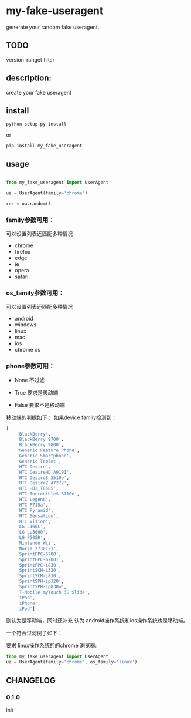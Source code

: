 # my-fake-useragent
generate your random fake useragent.


## TODO
version_ranget filter


## description:
create your fake useragent

## install

    python setup.py install

or

    pip install my_fake_useragent


## usage

```python

from my_fake_useragent import UserAgent

ua = UserAgent(family='chrome')

res = ua.random()

```

### family参数可用：
可以设置列表还匹配多种情况

- chrome
- firefox
- edge
- ie
- opera
- safari

### os_family参数可用：
可以设置列表还匹配多种情况
- android
- windows
- linux
- mac
- ios
- chrome os

### phone参数可用：
- None 不过滤
- True 要求是移动端

- False 要求不是移动端

移动端的判据如下：
如果device family检测到：

```python
[
    'BlackBerry',
    'BlackBerry 9700',
    'BlackBerry 9800',
    'Generic Feature Phone',
    'Generic Smartphone',
    'Generic Tablet',
    'HTC Desire',
    'HTC DesireHD A9191',
    'HTC DesireS S510e',
    'HTC DesireZ A7272',
    'HTC HD2_T8585',
    'HTC IncredibleS S710e',
    'HTC Legend',
    'HTC P715a',
    'HTC Pyramid',
    'HTC Sensation',
    'HTC Vision',
    'LG-L160L',
    'LG-LU3000',
    'LG-P505R',
    'Nintendo Wii',
    'Nokia 2730c-1',
    'SprintPPC-6700',
    'SprintPPC-6700)',
    'SprintPPC-i830',
    'SprintSCH-i320',
    'SprintSCH-i830',
    'SprintSPH-ip320',
    'SprintSPH-ip830w',
    'T-Mobile myTouch 3G Slide',
    'iPad',
    'iPhone',
    'iPod']
```

则认为是移动端，同时还补充 认为 android操作系统和ios操作系统也是移动端。


一个符合过滤例子如下：

要求 linux操作系统的的chrome 浏览器:

```python
from my_fake_useragent import UserAgent
ua = UserAgent(family='chrome', os_family='linux')
```

## CHANGELOG
### 0.1.0
init


